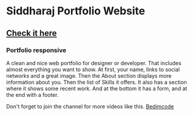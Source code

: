 # Siddharaj Portfolio Website 
## [Check it here](https://siddhraj-sinh.github.io/)
### Portfolio responsive
A clean and nice web portfolio for designer or developer. That includes almost everything you want to show. At first, your name, links to social networks and a great image. Then the About section displays more information about you. Then the list of Skills it offers. It also has a section where it shows some recent work. And at the bottom it has a form, and at the end with a footer.

Don't forget to join the channel for more videos like this.
[Bedimcode](https://www.youtube.com/c/Bedimcode)
